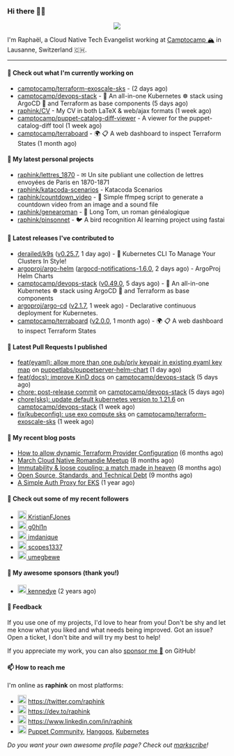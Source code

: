 ### Hi there 👋🏼


<p align="center">
  <a href="https://github.com/ryo-ma/github-profile-trophy"><img src="https://github-profile-trophy.vercel.app/?username=raphink&theme=darkhub&margin-w=15&margin-h=15&no-frame=true&column=5"/></a>
</p>


I'm Raphaël, a Cloud Native Tech Evangelist working at [Camptocamp 🏔](https://github.com/camptocamp) in Lausanne, Switzerland 🇨🇭.

<hr />


#### 👷 Check out what I'm currently working on

- [camptocamp/terraform-exoscale-sks](https://github.com/camptocamp/terraform-exoscale-sks) -  (2 days ago)
- [camptocamp/devops-stack](https://github.com/camptocamp/devops-stack) - 🌊 An all-in-one Kubernetes ☸ stack using ArgoCD 🐙 and Terraform as base components (5 days ago)
- [raphink/CV](https://github.com/raphink/CV) - My CV in both LaTeX &amp; web/ajax formats (1 week ago)
- [camptocamp/puppet-catalog-diff-viewer](https://github.com/camptocamp/puppet-catalog-diff-viewer) - A viewer for the puppet-catalog-diff tool (1 week ago)
- [camptocamp/terraboard](https://github.com/camptocamp/terraboard) - :earth_africa: :clipboard:  A web dashboard to inspect Terraform States  (1 month ago)

#### 🌱 My latest personal projects

- [raphink/lettres_1870](https://github.com/raphink/lettres_1870) - ✉ Un site publiant une collection de lettres envoyées de Paris en 1870-1871
- [raphink/katacoda-scenarios](https://github.com/raphink/katacoda-scenarios) - Katacoda Scenarios
- [raphink/countdown_video](https://github.com/raphink/countdown_video) - 🎥 Simple ffmpeg script to generate a countdown video from an image and a sound file
- [raphink/genearoman](https://github.com/raphink/genearoman) - 📖 Long Tom, un roman généalogique
- [raphink/pinsonnet](https://github.com/raphink/pinsonnet) - 🐦 A bird recognition AI learning project using fastai

#### 🔭 Latest releases I've contributed to

- [derailed/k9s](https://github.com/derailed/k9s) ([v0.25.7](https://github.com/derailed/k9s/releases/tag/v0.25.7), 1 day ago) - 🐶 Kubernetes CLI To Manage Your Clusters In Style!
- [argoproj/argo-helm](https://github.com/argoproj/argo-helm) ([argocd-notifications-1.6.0](https://github.com/argoproj/argo-helm/releases/tag/argocd-notifications-1.6.0), 2 days ago) - ArgoProj Helm Charts
- [camptocamp/devops-stack](https://github.com/camptocamp/devops-stack) ([v0.49.0](https://github.com/camptocamp/devops-stack/releases/tag/v0.49.0), 5 days ago) - 🌊 An all-in-one Kubernetes ☸ stack using ArgoCD 🐙 and Terraform as base components
- [argoproj/argo-cd](https://github.com/argoproj/argo-cd) ([v2.1.7](https://github.com/argoproj/argo-cd/releases/tag/v2.1.7), 1 week ago) - Declarative continuous deployment for Kubernetes.
- [camptocamp/terraboard](https://github.com/camptocamp/terraboard) ([v2.0.0](https://github.com/camptocamp/terraboard/releases/tag/v2.0.0), 1 month ago) - :earth_africa: :clipboard:  A web dashboard to inspect Terraform States 

#### 🔨 Latest Pull Requests I published

- [feat(eyaml): allow more than one pub/priv keypair in existing eyaml key map](https://github.com/puppetlabs/puppetserver-helm-chart/pull/99) on [puppetlabs/puppetserver-helm-chart](https://github.com/puppetlabs/puppetserver-helm-chart) (1 day ago)
- [feat(docs): improve KinD docs](https://github.com/camptocamp/devops-stack/pull/820) on [camptocamp/devops-stack](https://github.com/camptocamp/devops-stack) (5 days ago)
- [chore: post-release commit](https://github.com/camptocamp/devops-stack/pull/819) on [camptocamp/devops-stack](https://github.com/camptocamp/devops-stack) (5 days ago)
- [chore(sks): update default kubernetes version to 1.21.6](https://github.com/camptocamp/devops-stack/pull/812) on [camptocamp/devops-stack](https://github.com/camptocamp/devops-stack) (1 week ago)
- [fix(kubeconfig): use exo compute sks](https://github.com/camptocamp/terraform-exoscale-sks/pull/7) on [camptocamp/terraform-exoscale-sks](https://github.com/camptocamp/terraform-exoscale-sks) (1 week ago)

#### 📜 My recent blog posts

- [How to allow dynamic Terraform Provider Configuration](https://dev.to/camptocamp-ops/how-to-allow-dynamic-terraform-provider-configuration-20ik) (6 months ago)
- [March Cloud Native Romandie Meetup](https://dev.to/camptocamp-ops/march-cloud-native-romandie-meetup-o2f) (8 months ago)
- [Immutability &amp; loose coupling: a match made in heaven](https://dev.to/camptocamp-ops/immutability-loose-coupling-a-match-made-in-heaven-37kl) (8 months ago)
- [Open Source, Standards, and Technical Debt](https://dev.to/camptocamp-ops/open-source-standards-and-technical-debt-2g1) (9 months ago)
- [A Simple Auth Proxy for EKS](https://dev.to/camptocamp-ops/a-simple-auth-proxy-for-eks-24dh) (1 year ago)

#### 👥 Check out some of my recent followers

- [<img src="https://avatars.githubusercontent.com/u/7550495?u=d4e3cda186f611449d167e1cbdd5218f57e7a494&amp;v=4" height="20"/> KristianFJones](https://github.com/KristianFJones)
- [<img src="https://avatars.githubusercontent.com/u/1445852?u=3eaa55a6c3e7b37e90bd83be053d1fa9915b496d&amp;v=4" height="20"/> g0hl1n](https://github.com/g0hl1n)
- [<img src="https://avatars.githubusercontent.com/u/56155720?v=4" height="20"/> imdanique](https://github.com/imdanique)
- [<img src="https://avatars.githubusercontent.com/u/90005223?u=b55aa9171774ed82c8a88f097f55b094d2f2b0fd&amp;v=4" height="20"/> scopes1337](https://github.com/scopes1337)
- [<img src="https://avatars.githubusercontent.com/u/52964724?u=e9ea19fc6aebfd58a4bcfac339fd3d8b326da3b1&amp;v=4" height="20"/> umegbewe](https://github.com/umegbewe)


#### 💚 My awesome sponsors (thank you!)

- [<img src="https://avatars.githubusercontent.com/u/1110127?v=4" height="20"/> kennedye](https://github.com/kennedye) (2 years ago)


#### 💬 Feedback

If you use one of my projects, I'd love to hear from you!
Don't be shy and let me know what you liked and what needs being improved.
Got an issue? Open a ticket, I don't bite and will try my best to help!

If you appreciate my work, you can also [sponsor me 💚](https://github.com/sponsors/raphink) on GitHub!


#### 📫 How to reach me

I'm online as **raphink** on most platforms:

- <img src="https://raw.githubusercontent.com/FortAwesome/Font-Awesome/master/svgs/brands/twitter.svg" width="20" alt="Twitter" /> https://twitter.com/raphink
- <img src="https://raw.githubusercontent.com/FortAwesome/Font-Awesome/master/svgs/brands/dev.svg" width="20" alt="Blog" /> https://dev.to/raphink
- <img src="https://raw.githubusercontent.com/FortAwesome/Font-Awesome/master/svgs/brands/linkedin.svg" width="20" alt="LinkedIn" /> https://www.linkedin.com/in/raphink
- <img src="https://raw.githubusercontent.com/FortAwesome/Font-Awesome/master/svgs/brands/slack.svg" width="20" alt="Slack" /> [Puppet Community](https://slack.puppet.com/), [Hangops](https://signup.hangops.com/), [Kubernetes](https://slack.k8s.io/)

*Do you want your own awesome profile page? Check out [markscribe](https://github.com/muesli/markscribe)!*
